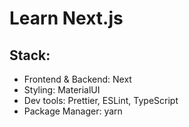 ﻿# Learn Next.js
 
 ## Stack:
 - Frontend & Backend: Next
 - Styling: MaterialUI
 - Dev tools: Prettier, ESLint, TypeScript
 - Package Manager: yarn
